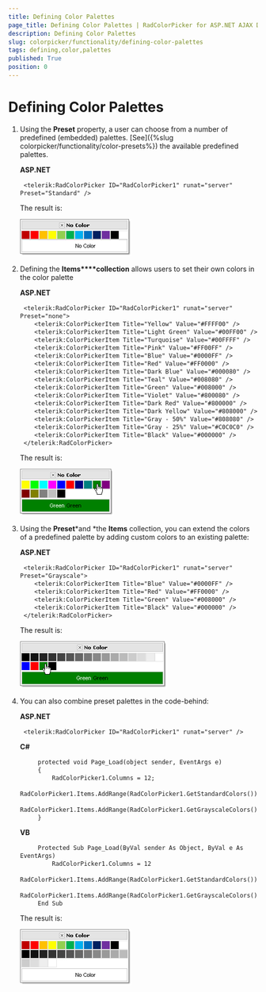 ```yaml
---
title: Defining Color Palettes
page_title: Defining Color Palettes | RadColorPicker for ASP.NET AJAX Documentation
description: Defining Color Palettes
slug: colorpicker/functionality/defining-color-palettes
tags: defining,color,palettes
published: True
position: 0
---
```


# Defining Color Palettes





1. Using the **Preset** property, a user can choose from a number of predefined (embedded) palettes. [See]({%slug colorpicker/functionality/color-presets%}) the available predefined palettes.

	__ASP.NET__

		<telerik:RadColorPicker ID="RadColorPicker1" runat="server" Preset="Standard" />
		

	The result is:
	
	![](images/radcolorpicker001.png)

1. Defining the **Items****collection** allows users to set their own colors in the color palette

	__ASP.NET__
	
		<telerik:RadColorPicker ID="RadColorPicker1" runat="server" Preset="none">
		   <telerik:ColorPickerItem Title="Yellow" Value="#FFFF00" />
		   <telerik:ColorPickerItem Title="Light Green" Value="#00FF00" />
		   <telerik:ColorPickerItem Title="Turquoise" Value="#00FFFF" />
		   <telerik:ColorPickerItem Title="Pink" Value="#FF00FF" />
		   <telerik:ColorPickerItem Title="Blue" Value="#0000FF" />
		   <telerik:ColorPickerItem Title="Red" Value="#FF0000" />
		   <telerik:ColorPickerItem Title="Dark Blue" Value="#000080" />
		   <telerik:ColorPickerItem Title="Teal" Value="#008080" />
		   <telerik:ColorPickerItem Title="Green" Value="#008000" />
		   <telerik:ColorPickerItem Title="Violet" Value="#800080" />
		   <telerik:ColorPickerItem Title="Dark Red" Value="#800000" />
		   <telerik:ColorPickerItem Title="Dark Yellow" Value="#808000" />
		   <telerik:ColorPickerItem Title="Gray - 50%" Value="#808080" />
		   <telerik:ColorPickerItem Title="Gray - 25%" Value="#C0C0C0" />
		   <telerik:ColorPickerItem Title="Black" Value="#000000" />
		</telerik:RadColorPicker> 


	The result is:
	
	![](images/radcolorpicker002.png)

1. Using the **Preset***and *the **Items** collection, you can extend the colors of a predefined palette by adding custom colors to an existing palette:

	__ASP.NET__

		<telerik:RadColorPicker ID="RadColorPicker1" runat="server" Preset="Grayscale">
		   <telerik:ColorPickerItem Title="Blue" Value="#0000FF" />
		   <telerik:ColorPickerItem Title="Red" Value="#FF0000" />
		   <telerik:ColorPickerItem Title="Green" Value="#008000" />
		   <telerik:ColorPickerItem Title="Black" Value="#000000" />
		</telerik:RadColorPicker> 


	The result is:
	
	![](images/radcolorpicker003.png)

1. You can also combine preset palettes in the code-behind:

	__ASP.NET__
	     
		<telerik:RadColorPicker ID="RadColorPicker1" runat="server" />
		
	__C#__

			protected void Page_Load(object sender, EventArgs e)
			{
				RadColorPicker1.Columns = 12;
				RadColorPicker1.Items.AddRange(RadColorPicker1.GetStandardColors());
				RadColorPicker1.Items.AddRange(RadColorPicker1.GetGrayscaleColors());
			} 

	__VB__

			Protected Sub Page_Load(ByVal sender As Object, ByVal e As EventArgs)
				RadColorPicker1.Columns = 12
				RadColorPicker1.Items.AddRange(RadColorPicker1.GetStandardColors())
				RadColorPicker1.Items.AddRange(RadColorPicker1.GetGrayscaleColors())
			End Sub


	The result is:
	
	![](images/radcolorpicker004.png)
